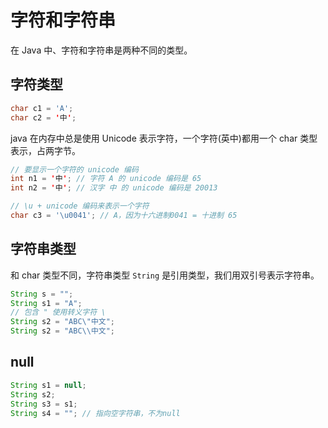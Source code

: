 # 字符和字符串

在 Java 中、字符和字符串是两种不同的类型。

## 字符类型
```java
char c1 = 'A';
char c2 = '中';
```

java 在内存中总是使用 Unicode 表示字符，一个字符(英中)都用一个 char 类型表示，占两字节。

```java
// 要显示一个字符的 unicode 编码
int n1 = '中'; // 字符 A 的 unicode 编码是 65
int n2 = '中'; // 汉字 中 的 unicode 编码是 20013

// \u + unicode 编码来表示一个字符
char c3 = '\u0041'; // A，因为十六进制0041 = 十进制 65
```

## 字符串类型

和 char 类型不同，字符串类型 ```String``` 是引用类型，我们用双引号表示字符串。

```java
String s = "";
String s1 = "A";
// 包含 " 使用转义字符 \
String s2 = "ABC\"中文";
String s2 = "ABC\\中文";
```

## null

```java
String s1 = null;
String s2;
String s3 = s1;
String s4 = ""; // 指向空字符串，不为null
```
